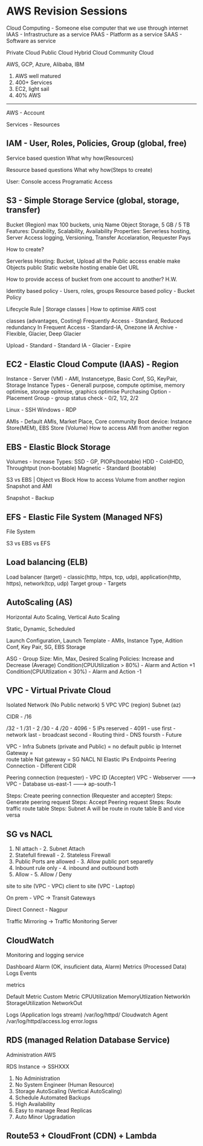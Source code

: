 # AWS Revision Sessions

Cloud Computing - Someone else computer that we use through internet
IAAS - Infrastructure as a service
PAAS - Platform as a service
SAAS - Software as service

Private Cloud 
Public Cloud 
Hybrid Cloud
Community Cloud

AWS, GCP, Azure, Alibaba, IBM

1. AWS well matured
2. 400+ Services
3. EC2, light sail
4. 40% AWS
----------------------

AWS - Account 

Services - Resources
## IAM - User, Roles, Policies, Group (global, free)

Service based question
What why how(Resources)

Resource based questions
What why how(Steps to create)

User:
Console access
Programatic Access 

## S3 - Simple Storage Service (global, storage, transfer)
Bucket (Region) max 100 buckets, uniq Name
Object Storage,  5 GB / 5 TB
Features: Durability, Scalability, Availability 
Properties: Serverless hosting, Server Access logging, Versioning, Transfer Accelaration, Requester Pays

How to create?

Serverless Hosting:
Bucket,
Upload all the 
Public access enable
make Objects public
Static website hosting enable
Get URL

How to provide access of bucket from one account to another? H.W.

Identity based policy - Users, roles, groups
Resource based policy - Bucket Policy

Lifecycle Rule | Storage classes | How to optimise AWS cost

classes (advantages, Costing)
Frequently Access - Standard, Reduced redundancy
In Frequent Access - Standard-IA, Onezone IA
Archive - Flexible, Glacier, Deep Glacier

Upload - Standard - Standard IA - Glacier - Expire

## EC2 - Elastic Cloud Compute (IAAS) - Region
Instance - Server (VM) - AMI, Instancetype, Basic Conf, SG, KeyPair, Storage
Instance Types - Generall purpose, compute optimise, memory optimise, storage opitmise, graphics optimise
Purchasing Option - 
Placement Group - group
status check - 0/2, 1/2, 2/2

Linux - SSH
Windows - RDP

AMIs -  Default AMIs, Market Place, Core community
Boot device: Instance Store(MEM), EBS Store (Volume)
How to access AMI from another region

## EBS - Elastic Block Storage
Volumes - Increase
Types: 
SSD - GP, PIOPs(bootable)
HDD - ColdHDD, Throughtput (non-bootable)
Magnetic - Standard (bootable)

S3 vs EBS | Object vs Block 
How to access Volume from another region
Snapshot and AMI

Snapshot - Backup 

## EFS - Elastic File System (Managed NFS)
File System

S3 vs EBS vs EFS 

## Load balancing (ELB)
Load balancer (target) - classic(http, https, tcp, udp), application(http, https), network(tcp, udp)
Target group - Targets 

## AutoScaling (AS)

Horizontal Auto Scaling, Vertical Auto Scaling

Static, Dynamic, Scheduled

Launch Configuration, Launch Template - AMIs, Instance Type, Adition Conf, Key Pair, SG, EBS Storage

ASG - Group Size: Min, Max, Desired
    Scaling Policies: Increase and Decrease (Average)
            Condition(CPUUtilization > 80%) - Alarm and Action +1
            Condition(CPUUtlization < 30%) - Alarm and Action -1



## VPC - Virtual Private Cloud

Isolated Network (No Public network)
5 VPC
VPC (region)
Subnet (az)

CIDR - /16

/32 - 1
/31 - 2
/30 - 4
/20 - 4096 - 5 IPs reserved - 4091 - use 
first - network
last - broadcast
second - Routing
third - DNS
foursth - Future

VPC - Infra
Subnets (private and Public) = no default public ip 
Internet Gateway =  
route table 
Nat gateway =
SG
NACL
NI
Elastic IPs
Endpoints
Peering Connection - Different CIDR

Peering connection (requester) - VPC ID (Accepter)
VPC - Webserver  ---> VPC - Database
us-east-1 ---> ap-south-1   


Steps: Create peering connection (Requester and accepter)
Steps: Generate peering request 
Steps: Accept Peering request
Steps: Route traffic route table
Steps: Subnet A will be route in route table B and vice versa


SG vs NACL
----------
1. NI attach  - 2. Subnet Attach
2. Statefull firewall - 2. Stateless Firewall
3. Public Ports are allowed - 3. Allow public port separetly
4. Inbount rule only - 4. inbound and outbound both
5. Allow - 5. Allow / Deny


site to site (VPC - VPC)
client to site (VPC - Laptop)

On prem - VPC -> Transit Gateways

Direct Connect - Nagpur 


Traffic Mirroring -> Traffic Monitoring Server

## CloudWatch

Monitoring and logging service

Dashboard
Alarm  (OK, insuficient data, Alarm)
Metrics (Processed Data)
Logs
Events

metrics

Default Metric      Custom Metric
CPUUtilization      MemoryUtlization 
NetworkIn           StorageUtilization
NetworkOut

Logs (Application logs stream)  /var/log/httpd/
Cloudwatch Agent /var/log/httpd/access.log   error.logss


## RDS (managed Relation Database Service)

Administration AWS

RDS Instance -> SSHXXX

1) No Administration
2) No System Engineer (Human Resource) 
3) Storage AutoScaling (Vertical AutoScaling)
4) Schedule Automated Backups
5) High Availability
6) Easy to manage Read Replicas
7) Auto Minor Upgradation  

## Route53 + CloudFront (CDN) + Lambda